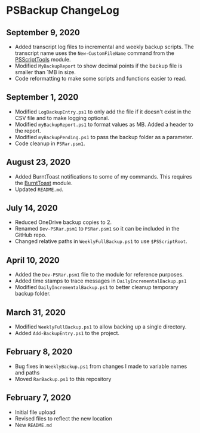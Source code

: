 # PSBackup ChangeLog

## September 9, 2020

+ Added transcript log files to incremental and weekly backup scripts. The transcript name uses the `New-CustomFileName` command from the [PSScriptTools](https://github.com/jdhitsolutions/PSScriptTools) module.
+ Modified `MyBackupReport` to show decimal points if the backup file is smaller than 1MB in size.
+ Code reformatting to make some scripts and functions easier to read.

## September 1, 2020

+ Modified `LogBackupEntry.ps1` to only add the file if it doesn't exist in the CSV file and to make logging optional.
+ Modified `myBackupReport.ps1` to format values as MB. Added a header to the report.
+ Modified `myBackupPending.ps1` to pass the backup folder as a parameter.
+ Code cleanup in `PSRar.psm1`.

## August 23, 2020

+ Added BurntToast notifications to some of my commands. This requires the [BurntToast](https://github.com/Windos/BurntToast) module.
+ Updated `README.md`.

## July 14, 2020

+ Reduced OneDrive backup copies to 2.
+ Renamed `Dev-PSRar.psm1` to `PSRar.psm1` so it can be included in the GitHub repo.
+ Changed relative paths in `WeeklyFullBackup.ps1` to use `$PSScriptRoot`.

## April 10, 2020

+ Added the `Dev-PSRar.psm1` file to the module for reference purposes.
+ Added time stamps to trace messages in `DailyIncrementalBackup.ps1`
+ Modified `DailyIncrementalBackup.ps1` to better cleanup temporary backup folder.

## March 31, 2020

+ Modified `WeeklyFullBackup.ps1` to allow backing up a single directory.
+ Added `Add-BackupEntry.ps1` to the project.

## February 8, 2020

+ Bug fixes in `WeeklyBackup.ps1` from changes I made to variable names and paths
+ Moved `RarBackup.ps1` to this repository

## February 7, 2020

+ Initial file upload
+ Revised files to reflect the new location
+ New `README.md`
